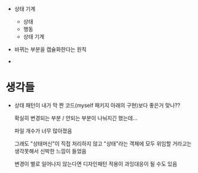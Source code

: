 - 상태 기계
  - 상태
  - 행동
  - 상태 기계
  
- 바뀌는 부분을 캡슐화한다는 원칙
- 
# 생각들

- 상태 패턴이 내가 막 짠 코드(myself 패키지 아래의 구현)보다 좋은거 맞나??
  
  확실히 변경되는 부분 / 안되는 부분이 나눠지긴 했는데...
 
  파일 개수가 너무 많아졌음

  그래도 "상태머신"이 직접 처리하지 않고 "상태"라는 객체에 모두 위임할 거라고는 생각못해서 신박한 느낌이 들었음

  변경이 별로 일어나지 않는다면 디자인패턴 적용이 과잉대응이 될 수도 있음 